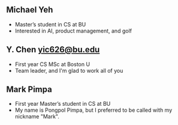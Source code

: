 ## Michael Yeh

* Master’s student in CS at BU
* Interested in AI, product management, and golf

## Y. Chen    yic626@bu.edu

* First year CS MSc at Boston U
* Team leader, and I'm glad to work all of you

## Mark Pimpa

* First year Master’s student in CS at BU
* My name is Pongpol Pimpa, but I preferred to be called with my nickname "Mark".
